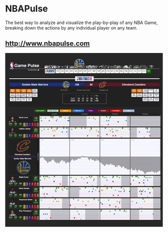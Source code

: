 # NBAPulse

The best way to analyze and visualize the play-by-play of any NBA Game, breaking down the actions by any individual player on any team.
## http://www.nbapulse.com

![alt text](https://raw.githubusercontent.com/parvizu/NBAPulse/heroku-debugging/meteor-nbapulse/public/img/gamepulse2.png)
